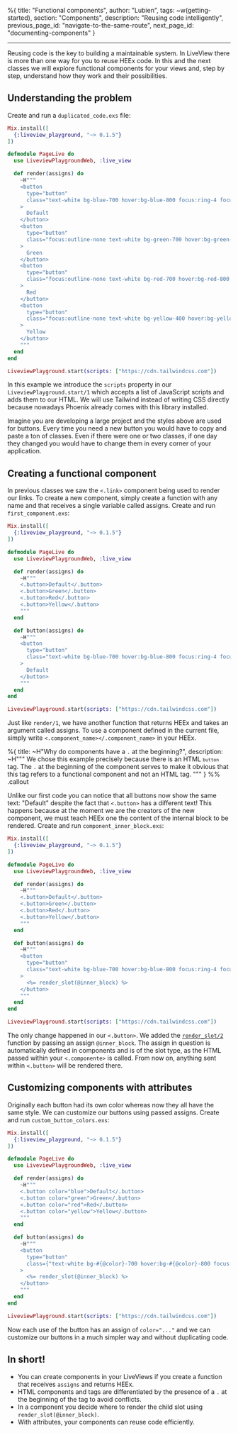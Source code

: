%{
title: "Functional components",
author: "Lubien",
tags: ~w(getting-started),
section: "Components",
description: "Reusing code intelligently",
previous_page_id: "navigate-to-the-same-route",
next_page_id: "documenting-components"
}

---

Reusing code is the key to building a maintainable system. In LiveView there is more than one way for you to reuse HEEx code. In this and the next classes we will explore functional components for your views and, step by step, understand how they work and their possibilities.

## Understanding the problem

Create and run a `duplicated_code.exs` file:

```elixir
Mix.install([
  {:liveview_playground, "~> 0.1.5"}
])

defmodule PageLive do
  use LiveviewPlaygroundWeb, :live_view

  def render(assigns) do
    ~H"""
    <button
      type="button"
      class="text-white bg-blue-700 hover:bg-blue-800 focus:ring-4 focus:ring-blue-300 font-medium rounded-lg text-sm px-5 py-2.5 me-2 mb-2 dark:bg-blue-600 dark:hover:bg-blue-700 focus:outline-none dark:focus:ring-blue-800"
    >
      Default
    </button>
    <button
      type="button"
      class="focus:outline-none text-white bg-green-700 hover:bg-green-800 focus:ring-4 focus:ring-green-300 font-medium rounded-lg text-sm px-5 py-2.5 me-2 mb-2 dark:bg-green-600 dark:hover:bg-green-700 dark:focus:ring-green-800"
    >
      Green
    </button>
    <button
      type="button"
      class="focus:outline-none text-white bg-red-700 hover:bg-red-800 focus:ring-4 focus:ring-red-300 font-medium rounded-lg text-sm px-5 py-2.5 me-2 mb-2 dark:bg-red-600 dark:hover:bg-red-700 dark:focus:ring-red-900"
    >
      Red
    </button>
    <button
      type="button"
      class="focus:outline-none text-white bg-yellow-400 hover:bg-yellow-500 focus:ring-4 focus:ring-yellow-300 font-medium rounded-lg text-sm px-5 py-2.5 me-2 mb-2 dark:focus:ring-yellow-900"
    >
      Yellow
    </button>
    """
  end
end

LiveviewPlayground.start(scripts: ["https://cdn.tailwindcss.com"])
```

In this example we introduce the `scripts` property in our `LiveviewPlayground.start/1` which accepts a list of JavaScript scripts and adds them to our HTML. We will use Tailwind instead of writing CSS directly because nowadays Phoenix already comes with this library installed.

Imagine you are developing a large project and the styles above are used for buttons. Every time you need a new button you would have to copy and paste a ton of classes. Even if there were one or two classes, if one day they changed you would have to change them in every corner of your application.

## Creating a functional component

In previous classes we saw the `<.link>` component being used to render our links. To create a new component, simply create a function with any name and that receives a single variable called assigns. Create and run `first_component.exs`:

```elixir
Mix.install([
  {:liveview_playground, "~> 0.1.5"}
])

defmodule PageLive do
  use LiveviewPlaygroundWeb, :live_view

  def render(assigns) do
    ~H"""
    <.button>Default</.button>
    <.button>Green</.button>
    <.button>Red</.button>
    <.button>Yellow</.button>
    """
  end

  def button(assigns) do
    ~H"""
    <button
      type="button"
      class="text-white bg-blue-700 hover:bg-blue-800 focus:ring-4 focus:ring-blue-300 font-medium rounded-lg text-sm px-5 py-2.5 me-2 mb-2 dark:bg-blue-600 dark:hover:bg-blue-700 focus:outline-none dark:focus:ring-blue-800"
    >
      Default
    </button>
    """
  end
end

LiveviewPlayground.start(scripts: ["https://cdn.tailwindcss.com"])
```

Just like `render/1`, we have another function that returns HEEx and takes an argument called assigns. To use a component defined in the current file, simply write `<.component_name></.component_name>` in your HEEx.

%{
title: ~H"Why do components have a <code>.</code> at the beginning?",
description: ~H"""
We chose this example precisely because there is an HTML <code>`button`</code> tag. The <code>.</code> at the beginning of the component serves to make it obvious that this tag refers to a functional component and not an HTML tag.
"""
} %% .callout

Unlike our first code you can notice that all buttons now show the same text: "Default" despite the fact that `<.button>` has a different text! This happens because at the moment we are the creators of the new component, we must teach HEEx one the content of the internal block to be rendered. Create and run `component_inner_block.exs`:

```elixir
Mix.install([
  {:liveview_playground, "~> 0.1.5"}
])

defmodule PageLive do
  use LiveviewPlaygroundWeb, :live_view

  def render(assigns) do
    ~H"""
    <.button>Default</.button>
    <.button>Green</.button>
    <.button>Red</.button>
    <.button>Yellow</.button>
    """
  end

  def button(assigns) do
    ~H"""
    <button
      type="button"
      class="text-white bg-blue-700 hover:bg-blue-800 focus:ring-4 focus:ring-blue-300 font-medium rounded-lg text-sm px-5 py-2.5 me-2 mb-2 dark:bg-blue-600 dark:hover:bg-blue-700 focus:outline-none dark:focus:ring-blue-800"
    >
      <%= render_slot(@inner_block) %>
    </button>
    """
  end
end

LiveviewPlayground.start(scripts: ["https://cdn.tailwindcss.com"])
```

The only change happened in our `<.button>`.
We added the [`render_slot/2`](https://hexdocs.pm/phoenix_live_view/Phoenix.Component.html#render_slot/2) function by passing an assign `@inner_block`. The assign in question is automatically defined in components and is of the slot type, as the HTML passed within your `<.componente>` is called. From now on, anything sent within `<.button>` will be rendered there.

## Customizing components with attributes

Originally each button had its own color whereas now they all have the same style. We can customize our buttons using passed assigns. Create and run `custom_button_colors.exs`:

```elixir
Mix.install([
  {:liveview_playground, "~> 0.1.5"}
])

defmodule PageLive do
  use LiveviewPlaygroundWeb, :live_view

  def render(assigns) do
    ~H"""
    <.button color="blue">Default</.button>
    <.button color="green">Green</.button>
    <.button color="red">Red</.button>
    <.button color="yellow">Yellow</.button>
    """
  end

  def button(assigns) do
    ~H"""
    <button
      type="button"
      class={"text-white bg-#{@color}-700 hover:bg-#{@color}-800 focus:ring-4 focus:ring-#{@color}-300 font-medium rounded-lg text-sm px-5 py-2.5 me-2 mb-2 dark:bg-#{@color}-600 dark:hover:bg-#{@color}-700 focus:outline-none dark:focus:ring-#{@color}-800"}
    >
      <%= render_slot(@inner_block) %>
    </button>
    """
  end
end

LiveviewPlayground.start(scripts: ["https://cdn.tailwindcss.com"])
```

Now each use of the button has an assign of `color="..."` and we can customize our buttons in a much simpler way and without duplicating code.

## In short!

- You can create components in your LiveViews if you create a function that receives `assigns` and returns HEEx.
- HTML components and tags are differentiated by the presence of a `.` at the beginning of the tag to avoid conflicts.
- In a component you decide where to render the child slot using `render_slot(@inner_block)`.
- With attributes, your components can reuse code efficiently.
